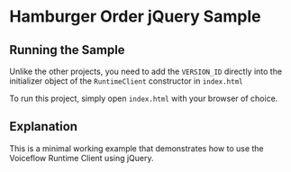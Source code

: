 # Hamburger Order jQuery Sample

## Running the Sample


Unlike the other projects, you need to add the `VERSION_ID` directly into the initializer object of the `RuntimeClient` constructor in `index.html`

To run this project, simply open `index.html` with your browser of choice.

## Explanation

This is a minimal working example that demonstrates how to use the Voiceflow Runtime Client using jQuery.
